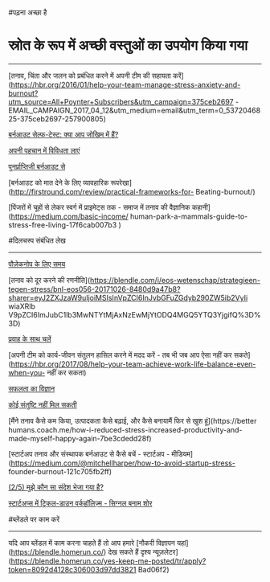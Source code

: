 #पढ़ना अच्छा है

# स्रोत के रूप में अच्छी वस्तुओं का उपयोग किया गया

---

[तनाव, चिंता और जलन को प्रबंधित करने में अपनी टीम की सहायता करें](https://hbr.org/2016/01/help-your-team-manage-stress-anxiety-and-burnout?utm_source=All+Poynter+Subscribers&utm_campaign=375ceb2697 -EMAIL_CAMPAIGN_2017_04_12&utm_medium=email&utm_term=0_5372046825-375ceb2697-257900805)

[बर्नआउट सेल्फ-टेस्ट: क्या आप जोखिम में हैं?](https://www.mindtools.com/pages/article/newTCS_08.htm)

[अपनी पहचान में विविधता लाएं](https://markmanson.net/diversify-your-identity)

[पुनर्प्राप्तिजी बर्नआउट से](https://kierantie.com/a/burnout/)

[बर्नआउट को मात देने के लिए व्यावहारिक रूपरेखा](http://firstround.com/review/practical-frameworks-for- Beating-burnout/)

[पिंजरों में चूहों से लेकर स्वर्ग में प्राइमेट्स तक - समाज में तनाव की वैज्ञानिक कहानी](https://medium.com/basic-income/ human-park-a-mammals-guide-to-stress-free-living-17f6cab007b3 )

#दिलचस्प संबंधित लेख

---

[पौज़ेकनोप के लिए समय](https://blendle.com/i/eos-wetenschap/tijd-voor-de-pauzeknop/bnl-eos056-20171026-89e43bf8b68?शेयरर=eyJ2ZXJzaW9uIjoiMSIsInVpZCI6InJvbGFuZGdyb290ZW5ib2VyIiwiaXRlbV9pZCI6ImJubC1lb3MwNTYtMjAxNzEwMjYtODllNDNiZjhiNjgifQ%3D%3D)

[तनाव को दूर करने की रणनीति](https://blendle.com/i/eos-wetenschap/strategieen-tegen-stress/bnl-eos056-20171026-8480d9a47b8?sharer=eyJ2ZXJzaW9uIjoiMSIsInVpZCI6InJvbGFuZGdyb290ZW5ib2VyIi wiaXRlb V9pZCI6ImJubC1lb3MwNTYtMjAxNzEwMjYtODQ4MGQ5YTQ3YjgifQ%3D%3D)

[प्रवाह के साथ चलें](https://blendle.com/i/eos-wetenschap/go-with-the-flow/bnl-eos056-20171026-353b94fdffd?sharer=eyJ2ZXJzaW9uIjoiMSIsInVpZCI6InJvbGFuZGdyb290ZW5ib2VyIiwiaXRlbV9pZCI6ImJubC1lb3MwNTYtMjAxNzEwMjYtMzUzYjk0ZmRmZmQifQ%3D%3D)

[अपनी टीम को कार्य-जीवन संतुलन हासिल करने में मदद करें - तब भी जब आप ऐसा नहीं कर सकते](https://hbr.org/2017/08/help-your-team-achieve-work-life-balance-even-when-you- नहीं कर सकता)

[सफलता का विज्ञान](http://www.huffingtonpost.com/don-joseph-goewey-/stress-success_b_5652874.html)

[कोई संतुष्टि नहीं मिल सकती](http://nymag.com/news/features/24757/)

[मैंने तनाव कैसे कम किया, उत्पादकता कैसे बढ़ाई, और कैसे बनायामैं फिर से खुश हूं](https://better humans.coach.me/how-i-reduced-stress-increased-productivity-and- made-myself-happy-again-7be3cdedd28f)

[]()

[स्टार्टअप तनाव और संस्थापक बर्नआउट से कैसे बचें - स्टार्टअप - मीडियम](https://medium.com/@mitchellharper/how-to-avoid-startup-stress- founder-burnout-121c705fb2ff)

[(2/5) मुझे कौन सा संदेश भेजा गया है?](https://www.youtube.com/watch?v=Npm_7wd_aZ8)

[स्टार्टअप्स में ट्रिकल-डाउन वर्कहॉलिज़्म - सिग्नल बनाम शोर](https://m.signalvnoise.com/trickle-down-वर्कहोलिज्म-इन-स्टार्टअप-a90ceac76426)

#ब्लेंडले पर काम करें

---

यदि आप ब्लेंडल में काम करना चाहते हैं तो आप हमारे [नौकरी विज्ञापन यहां] (https://blendle.homerun.co/) देख सकते हैं दृश्य न्यूज़लेटर](https://blendle.homerun.co/yes-keep-me-posted/tr/apply?token=8092d4128c306003d97dd3821 Bad06f2)